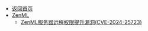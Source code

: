 - [返回首页](/)
- [ZenML](ZenML/)
  - [ZenML服务器远程权限提升漏洞(CVE-2024-25723)](ZenML/ZenML服务器远程权限提升漏洞(CVE-2024-25723).md)
